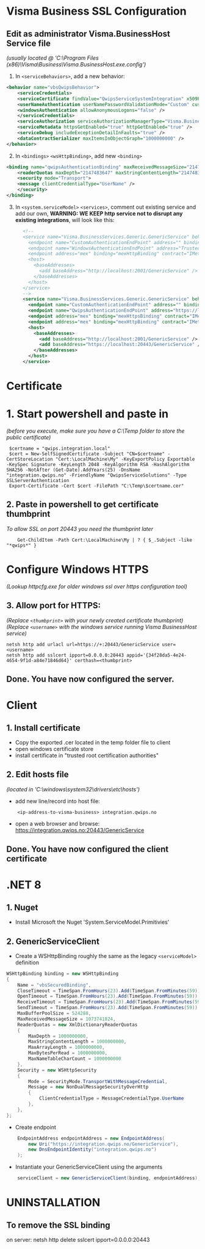 # Visma Business SSL Configuration

## Edit as administrator Visma.BusinessHost Service file
*(usually located @ 'C:\Program Files (x86)\Visma\Business\Visma.BusinessHost.exe.config')*
1. In `<serviceBehaviors>`, add a new behavior:
```xml
<behavior name="vbsQwipsBehavior">
    <serviceCredentials>
    <serviceCertificate findValue="QwipsServiceSystemIntegration" x509FindType="FindBySubjectName" storeLocation="LocalMachine" storeName="My" />
    <userNameAuthentication userNamePasswordValidationMode="Custom" customUserNamePasswordValidatorType="Visma.BusinessServices.AuthenticationManager, Visma.BusinessServices" />
    <windowsAuthentication allowAnonymousLogons="false" />
    </serviceCredentials>
    <serviceAuthorization serviceAuthorizationManagerType="Visma.BusinessServices.AuthorizationManager, Visma.BusinessServices" />
    <serviceMetadata httpsGetEnabled="true" httpGetEnabled="true" />
    <serviceDebug includeExceptionDetailInFaults="true" />
    <dataContractSerializer maxItemsInObjectGraph="1000000000" />
</behavior>
```
2. In `<bindings>` `<wsHttpBinding>`, add new `<binding>`
```xml
<binding name="qwipsAuthenticationBinding" maxReceivedMessageSize="2147483647" closeTimeout="23:59:59" openTimeout="23:59:59" receiveTimeout="23:59:59" sendTimeout="23:59:59">
    <readerQuotas maxDepth="2147483647" maxStringContentLength="2147483647" maxArrayLength="2147483647" maxBytesPerRead="2147483647" maxNameTableCharCount="2147483647" />
    <security mode="Transport">
    <message clientCredentialType="UserName" />
    </security>
</binding>
```
3. In `<system.serviceModel>` `<services>`, comment out existing service and add our own, 
**WARNING: WE KEEP http service not to disrupt any existing integrations**, will look like this:
```xml
      <!--
      <service name="Visma.BusinessServices.Generic.GenericService" behaviorConfiguration="vbsSecuredBehavior">
        <endpoint name="CustomAuthenticationEndPoint" address="" binding="wsHttpBinding" bindingConfiguration="customAuthenticationBinding" contract="Visma.BusinessServices.Generic.IGenericService" />
        <endpoint name="WindowsAuthenticationEndPoint" address="Trusted" binding="wsHttpBinding" bindingConfiguration="windowsAuthenticationBinding" contract="Visma.BusinessServices.Generic.IGenericService" />
        <endpoint address="mex" binding="mexHttpBinding" contract="IMetadataExchange" />
        <host>
          <baseAddresses>
            <add baseAddress="http://localhost:2001/GenericService" />
          </baseAddresses>
        </host>
      </service>
      -->
      <service name="Visma.BusinessServices.Generic.GenericService" behaviorConfiguration="vbsQwipsBehavior">
        <endpoint name="CustomAuthenticationEndPoint" address="" binding="wsHttpBinding" bindingConfiguration="customAuthenticationBinding" contract="Visma.BusinessServices.Generic.IGenericService" />
        <endpoint name="QwipsAuthenticationEndPoint" address="https://localhost:20443/GenericService" binding="wsHttpBinding" bindingConfiguration="qwipsAuthenticationBinding" contract="Visma.BusinessServices.Generic.IGenericService" />
        <endpoint address="mex" binding="mexHttpsBinding" contract="IMetadataExchange" />
        <endpoint address="mex" binding="mexHttpBinding" contract="IMetadataExchange" />
        <host>
          <baseAddresses>
            <add baseAddress="http://localhost:2001/GenericService" />
            <add baseAddress="https://localhost:20443/GenericService" />
          </baseAddresses>
        </host>
      </service>
```

# Certificate

# 1. Start powershell and paste in 
*(before you execute, make sure you have a C:\Temp folder to store the public certificate)*
```pwsh
 $certname = "qwips.integration.local"
 $cert = New-SelfSignedCertificate -Subject "CN=$certname" -CertStoreLocation "Cert:\LocalMachine\My" -KeyExportPolicy Exportable -KeySpec Signature -KeyLength 2048 -KeyAlgorithm RSA -HashAlgorithm SHA256 -NotAfter (Get-Date).AddYears(25) -DnsName "integration.qwips.no" -FriendlyName "QwipsServiceSolutions" -Type SSLServerAuthentication
 Export-Certificate -Cert $cert -FilePath "C:\Temp\$certname.cer"
```

## 2. Paste in powershell to get certificate thumbprint
*To allow SSL on port 20443 you need the thumbprint later* 
```pwsh
    Get-ChildItem -Path Cert:\LocalMachine\My | ? { $_.Subject -like "*qwips*" }
```
# Configure Windows HTTPS
*(Lookup httpcfg.exe for older windows ssl over https configuration tool)*

## 3. Allow port for HTTPS:
*(Replace `<thumbprint>` with your newly created certificate thumbprint)*
*(Replace `<username>` with the windows service running Visma BusinessHost service)*
```pwsh
netsh http add urlacl url=https://+:20443/GenericService user=<username>
netsh http add sslcert ipport=0.0.0.0:20443 appid='{34f28da5-4e24-4654-9f1d-a84e71846d64}' certhash=<thumbprint>
 ```

## Done. You have now configured the server.

# Client

## 1. Install certificate
- Copy the exported .cer located in the temp folder file to client 
- open windows certificate store
- install certificate in "trusted root certification authorities"

## 2. Edit hosts file
*(located in 'C:\windows\system32\drivers\etc\hosts')*
 - add new line/record into host file:
```
    <ip-address-to-visma-business> integration.qwips.no
```
 - open a web browser and browse: 
    https://integration.qwips.no:20443/GenericService

## Done. You have now configured the client certificate

# .NET 8
## 1. Nuget
- Install Microsoft the Nuget 'System.ServiceModel.Primitivies'

## 2. GenericServiceClient
- Create a WSHttpBinding roughly the same as the legacy `<serviceModel>` definition
```C#
WSHttpBinding binding = new WSHttpBinding
{
    Name = "vbsSecuredBinding",
    CloseTimeout = TimeSpan.FromHours(23).Add(TimeSpan.FromMinutes(59)).Add(TimeSpan.FromSeconds(59)),
    OpenTimeout = TimeSpan.FromHours(23).Add(TimeSpan.FromMinutes(59)).Add(TimeSpan.FromSeconds(59)),
    ReceiveTimeout = TimeSpan.FromHours(23).Add(TimeSpan.FromMinutes(59)).Add(TimeSpan.FromSeconds(59)),
    SendTimeout = TimeSpan.FromHours(23).Add(TimeSpan.FromMinutes(59)).Add(TimeSpan.FromSeconds(59)),
    MaxBufferPoolSize = 524288,
    MaxReceivedMessageSize = 1073741824,
    ReaderQuotas = new XmlDictionaryReaderQuotas
    {
        MaxDepth = 1000000000,
        MaxStringContentLength = 1000000000,
        MaxArrayLength = 1000000000,
        MaxBytesPerRead = 1000000000,
        MaxNameTableCharCount = 1000000000
    },
    Security = new WSHttpSecurity
    {
        Mode = SecurityMode.TransportWithMessageCredential,
        Message = new NonDualMessageSecurityOverHttp
        {
            ClientCredentialType = MessageCredentialType.UserName
        },
    },
};
```
- Create endpoint
```C#
    EndpointAddress endpointAddress = new EndpointAddress(
        new Uri("https://integration.qwips.no/GenericService"),
        new DnsEndpointIdentity("integration.qwips.no")
    );
```
- Instantiate your GenericServiceClient using the arguments
```C#
    serviceClient = new GenericServiceClient(binding, endpointAddress);
```

# UNINSTALLATION
##  To remove the SSL binding
on server: netsh http delete sslcert ipport=0.0.0.0:20443

